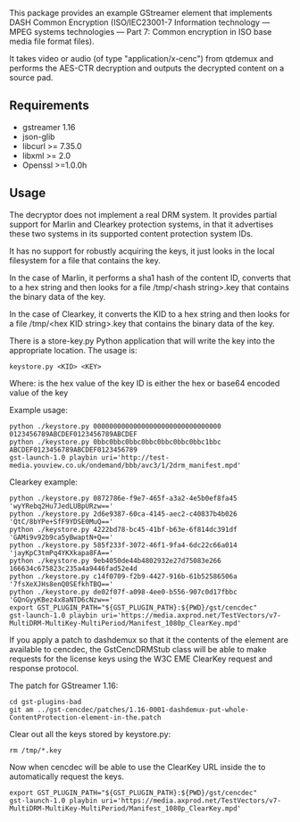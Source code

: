 This package provides an example GStreamer element that implements
DASH Common Encryption (ISO/IEC23001-7 Information technology — MPEG
systems technologies — Part 7: Common encryption in ISO base media
file format files).

It takes video or audio (of type "application/x-cenc")
from qtdemux and performs the AES-CTR decryption and outputs the decrypted
content on a source pad.

Requirements
------------
*    gstreamer 1.16
*    json-glib
*    libcurl >= 7.35.0
*    libxml >= 2.0
*    Openssl >=1.0.0h

Usage
-----
The decryptor does not implement a real DRM system. It provides partial
support for Marlin and Clearkey protection systems, in that it advertises
these two systems in its supported content protection system IDs.

It has no support for robustly acquiring the keys, it just looks in the
local filesystem for a file that contains the key.

In the case of Marlin, it performs a sha1 hash of the content ID, converts
that to a hex string and then looks for a file
/tmp/\<hash string\>.key that contains the binary data of the key.

In the case of Clearkey, it converts the KID to a hex string and then looks
for a file /tmp/\<hex KID string\>.key that contains the binary data of the key.

There is a store-key.py Python application that will write the key into the
appropriate location. The usage is:

    keystore.py <KID> <KEY>

Where:
  <KID> is the hex value of the key ID
  <KEY> is either the hex or base64 encoded value of the key

Example usage:

    python ./keystore.py 00000000000000000000000000000000 0123456789ABCDEF0123456789ABCDEF
    python ./keystore.py 0bbc0bbc0bbc0bbc0bbc0bbc0bbc1bbc ABCDEF0123456789ABCDEF0123456789
    gst-launch-1.0 playbin uri='http://test-media.youview.co.uk/ondemand/bbb/avc3/1/2drm_manifest.mpd'


Clearkey example:

    python ./keystore.py 0872786e-f9e7-465f-a3a2-4e5b0ef8fa45 'wyYRebq2Hu7JedLUBpURzw=='
    python ./keystore.py 2d6e9387-60ca-4145-aec2-c40837b4b026 'QtC/8bYPe+SfF9YDSE0MuQ=='
    python ./keystore.py 4222bd78-bc45-41bf-b63e-6f814dc391df 'GAMi9v92b9ca5yBwaptN+Q=='
    python ./keystore.py 585f233f-3072-46f1-9fa4-6dc22c66a014 'jayKpC3tmPq4YKXkapa8FA=='
    python ./keystore.py 9eb4050de44b4802932e27d75083e266 166634c675823c235a4a9446fad52e4d
    python ./keystore.py c14f0709-f2b9-4427-916b-61b52586506a '7fsXeXJHs8enQ0SEfkhTBQ=='
    python ./keystore.py de02f07f-a098-4ee0-b556-907c0d17fbbc 'GQnGyyKBez4x8aNTD6cNzw=='
    export GST_PLUGIN_PATH="${GST_PLUGIN_PATH}:${PWD}/gst/cencdec"
    gst-launch-1.0 playbin uri='https://media.axprod.net/TestVectors/v7-MultiDRM-MultiKey-MultiPeriod/Manifest_1080p_ClearKey.mpd'

If you apply a patch to dashdemux so that it the contents of the <ContentProtection> element
are available to cencdec, the GstCencDRMStub class will be able to make requests for the
license keys using the W3C EME ClearKey request and response protocol.

The patch for GStreamer 1.16:

    cd gst-plugins-bad
    git am ../gst-cencdec/patches/1.16-0001-dashdemux-put-whole-ContentProtection-element-in-the.patch

Clear out all the keys stored by keystore.py:

    rm /tmp/*.key

Now when cencdec will be able to use the ClearKey URL inside the <ContentProtection> to
automatically request the keys.

    export GST_PLUGIN_PATH="${GST_PLUGIN_PATH}:${PWD}/gst/cencdec"
    gst-launch-1.0 playbin uri='https://media.axprod.net/TestVectors/v7-MultiDRM-MultiKey-MultiPeriod/Manifest_1080p_ClearKey.mpd'

